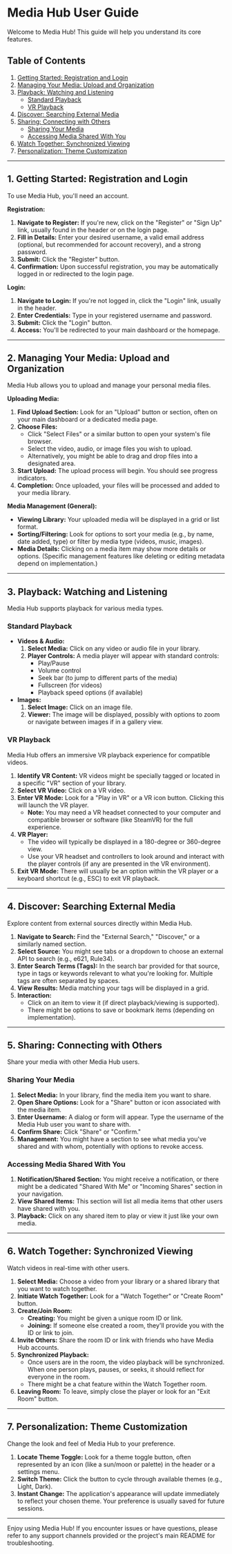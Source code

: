 # Media Hub User Guide

Welcome to Media Hub! This guide will help you understand its core features.

## Table of Contents

1.  [Getting Started: Registration and Login](#1-getting-started-registration-and-login)
2.  [Managing Your Media: Upload and Organization](#2-managing-your-media-upload-and-organization)
3.  [Playback: Watching and Listening](#3-playback-watching-and-listening)
    *   [Standard Playback](#standard-playback)
    *   [VR Playback](#vr-playback)
4.  [Discover: Searching External Media](#4-discover-searching-external-media)
5.  [Sharing: Connecting with Others](#5-sharing-connecting-with-others)
    *   [Sharing Your Media](#sharing-your-media)
    *   [Accessing Media Shared With You](#accessing-media-shared-with-you)
6.  [Watch Together: Synchronized Viewing](#6-watch-together-synchronized-viewing)
7.  [Personalization: Theme Customization](#7-personalization-theme-customization)

---

## 1. Getting Started: Registration and Login

To use Media Hub, you'll need an account.

**Registration:**

1.  **Navigate to Register:** If you're new, click on the "Register" or "Sign Up" link, usually found in the header or on the login page.
2.  **Fill in Details:** Enter your desired username, a valid email address (optional, but recommended for account recovery), and a strong password.
3.  **Submit:** Click the "Register" button.
4.  **Confirmation:** Upon successful registration, you may be automatically logged in or redirected to the login page.

**Login:**

1.  **Navigate to Login:** If you're not logged in, click the "Login" link, usually in the header.
2.  **Enter Credentials:** Type in your registered username and password.
3.  **Submit:** Click the "Login" button.
4.  **Access:** You'll be redirected to your main dashboard or the homepage.

---

## 2. Managing Your Media: Upload and Organization

Media Hub allows you to upload and manage your personal media files.

**Uploading Media:**

1.  **Find Upload Section:** Look for an "Upload" button or section, often on your main dashboard or a dedicated media page.
2.  **Choose Files:**
    *   Click "Select Files" or a similar button to open your system's file browser.
    *   Select the video, audio, or image files you wish to upload.
    *   Alternatively, you might be able to drag and drop files into a designated area.
3.  **Start Upload:** The upload process will begin. You should see progress indicators.
4.  **Completion:** Once uploaded, your files will be processed and added to your media library.

**Media Management (General):**
*   **Viewing Library:** Your uploaded media will be displayed in a grid or list format.
*   **Sorting/Filtering:** Look for options to sort your media (e.g., by name, date added, type) or filter by media type (videos, music, images).
*   **Media Details:** Clicking on a media item may show more details or options. (Specific management features like deleting or editing metadata depend on implementation.)

---

## 3. Playback: Watching and Listening

Media Hub supports playback for various media types.

### Standard Playback

*   **Videos & Audio:**
    1.  **Select Media:** Click on any video or audio file in your library.
    2.  **Player Controls:** A media player will appear with standard controls:
        *   Play/Pause
        *   Volume control
        *   Seek bar (to jump to different parts of the media)
        *   Fullscreen (for videos)
        *   Playback speed options (if available)
*   **Images:**
    1.  **Select Image:** Click on an image file.
    2.  **Viewer:** The image will be displayed, possibly with options to zoom or navigate between images if in a gallery view.

### VR Playback

Media Hub offers an immersive VR playback experience for compatible videos.

1.  **Identify VR Content:** VR videos might be specially tagged or located in a specific "VR" section of your library.
2.  **Select VR Video:** Click on a VR video.
3.  **Enter VR Mode:** Look for a "Play in VR" or a VR icon button. Clicking this will launch the VR player.
    *   **Note:** You may need a VR headset connected to your computer and compatible browser or software (like SteamVR) for the full experience.
4.  **VR Player:**
    *   The video will typically be displayed in a 180-degree or 360-degree view.
    *   Use your VR headset and controllers to look around and interact with the player controls (if any are presented in the VR environment).
5.  **Exit VR Mode:** There will usually be an option within the VR player or a keyboard shortcut (e.g., ESC) to exit VR playback.

---

## 4. Discover: Searching External Media

Explore content from external sources directly within Media Hub.

1.  **Navigate to Search:** Find the "External Search," "Discover," or a similarly named section.
2.  **Select Source:** You might see tabs or a dropdown to choose an external API to search (e.g., e621, Rule34).
3.  **Enter Search Terms (Tags):** In the search bar provided for that source, type in tags or keywords relevant to what you're looking for. Multiple tags are often separated by spaces.
4.  **View Results:** Media matching your tags will be displayed in a grid.
5.  **Interaction:**
    *   Click on an item to view it (if direct playback/viewing is supported).
    *   There might be options to save or bookmark items (depending on implementation).

---

## 5. Sharing: Connecting with Others

Share your media with other Media Hub users.

### Sharing Your Media

1.  **Select Media:** In your library, find the media item you want to share.
2.  **Open Share Options:** Look for a "Share" button or icon associated with the media item.
3.  **Enter Username:** A dialog or form will appear. Type the username of the Media Hub user you want to share with.
4.  **Confirm Share:** Click "Share" or "Confirm."
5.  **Management:** You might have a section to see what media you've shared and with whom, potentially with options to revoke access.

### Accessing Media Shared With You

1.  **Notification/Shared Section:** You might receive a notification, or there might be a dedicated "Shared With Me" or "Incoming Shares" section in your navigation.
2.  **View Shared Items:** This section will list all media items that other users have shared with you.
3.  **Playback:** Click on any shared item to play or view it just like your own media.

---

## 6. Watch Together: Synchronized Viewing

Watch videos in real-time with other users.

1.  **Select Media:** Choose a video from your library or a shared library that you want to watch together.
2.  **Initiate Watch Together:** Look for a "Watch Together" or "Create Room" button.
3.  **Create/Join Room:**
    *   **Creating:** You might be given a unique room ID or link.
    *   **Joining:** If someone else created a room, they'll provide you with the ID or link to join.
4.  **Invite Others:** Share the room ID or link with friends who have Media Hub accounts.
5.  **Synchronized Playback:**
    *   Once users are in the room, the video playback will be synchronized. When one person plays, pauses, or seeks, it should reflect for everyone in the room.
    *   There might be a chat feature within the Watch Together room.
6.  **Leaving Room:** To leave, simply close the player or look for an "Exit Room" button.

---

## 7. Personalization: Theme Customization

Change the look and feel of Media Hub to your preference.

1.  **Locate Theme Toggle:** Look for a theme toggle button, often represented by an icon (like a sun/moon or palette) in the header or a settings menu.
2.  **Switch Theme:** Click the button to cycle through available themes (e.g., Light, Dark).
3.  **Instant Change:** The application's appearance will update immediately to reflect your chosen theme. Your preference is usually saved for future sessions.

---

Enjoy using Media Hub! If you encounter issues or have questions, please refer to any support channels provided or the project's main README for troubleshooting.
